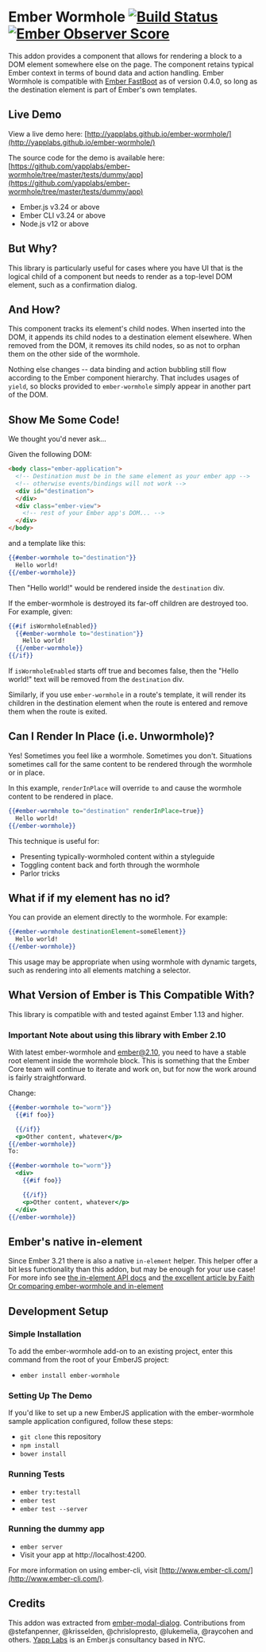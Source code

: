 # Ember Wormhole [![Build Status](https://travis-ci.org/yapplabs/ember-wormhole.svg?branch=master)](https://travis-ci.org/yapplabs/ember-wormhole) [![Ember Observer Score](http://emberobserver.com/badges/ember-wormhole.svg)](http://emberobserver.com/addons/ember-wormhole)

This addon provides a component that allows for rendering a block
to a DOM element somewhere else on the page. The component retains typical Ember
context in terms of bound data and action handling. Ember Wormhole is
compatible with [Ember FastBoot](http://www.ember-fastboot.com/) as of version
0.4.0, so long as the destination element is part of Ember's own templates.

## Live Demo

View a live demo here: [http://yapplabs.github.io/ember-wormhole/](http://yapplabs.github.io/ember-wormhole/)

The source code for the demo is available here: [https://github.com/yapplabs/ember-wormhole/tree/master/tests/dummy/app](https://github.com/yapplabs/ember-wormhole/tree/master/tests/dummy/app)
* Ember.js v3.24 or above
* Ember CLI v3.24 or above
* Node.js v12 or above

## But Why?

This library is particularly useful for cases where you have UI that is the logical child of
a component but needs to render as a top-level DOM element, such as a confirmation dialog.

## And How?

This component tracks its element's child nodes. When inserted into the DOM, it appends
its child nodes to a destination element elsewhere. When removed from the DOM, it
removes its child nodes, so as not to orphan them on the other side of the wormhole.

Nothing else changes -- data binding  and action bubbling still flow according to
the Ember component hierarchy. That includes usages of `yield`, so blocks provided
to `ember-wormhole` simply appear in another part of the DOM.

## Show Me Some Code!

We thought you'd never ask...

Given the following DOM:

```html
<body class="ember-application">
  <!-- Destination must be in the same element as your ember app -->
  <!-- otherwise events/bindings will not work -->
  <div id="destination">
  </div>
  <div class="ember-view">
    <!-- rest of your Ember app's DOM... -->
  </div>
</body>
```

and a template like this:

```hbs
{{#ember-wormhole to="destination"}}
  Hello world!
{{/ember-wormhole}}
```

Then "Hello world!" would be rendered inside the `destination` div.

If the ember-wormhole is destroyed its far-off children are destroyed too.
For example, given:

```hbs
{{#if isWormholeEnabled}}
  {{#ember-wormhole to="destination"}}
    Hello world!
  {{/ember-wormhole}}
{{/if}}
```

If `isWormholeEnabled` starts off true and becomes false, then the "Hello
world!" text will be removed from the `destination` div.

Similarly, if you use `ember-wormhole` in a route's template, it will
render its children in the destination element when the route is entered
and remove them when the route is exited.

## Can I Render In Place (i.e. Unwormhole)?

Yes! Sometimes you feel like a wormhole. Sometimes you don't. Situations
sometimes call for the same content to be rendered through the wormhole or in place.

In this example, `renderInPlace` will override `to` and cause the wormhole content to be rendered in place.

```hbs
{{#ember-wormhole to="destination" renderInPlace=true}}
  Hello world!
{{/ember-wormhole}}
```

This technique is useful for:

- Presenting typically-wormholed content within a styleguide
- Toggling content back and forth through the wormhole
- Parlor tricks

## What if if my element has no id?

You can provide an element directly to the wormhole. For example:

```hbs
{{#ember-wormhole destinationElement=someElement}}
  Hello world!
{{/ember-wormhole}}
```

This usage may be appropriate when using wormhole with dynamic targets,
such as rendering into all elements matching a selector.

## What Version of Ember is This Compatible With?

This library is compatible with and tested against Ember 1.13 and higher.

### Important Note about using this library with Ember 2.10

With latest ember-wormhole and ember@2.10, you need to have a stable root element inside the wormhole block. This is something that the Ember Core team will continue to iterate and work on, but for now the work around is fairly straightforward.

Change:

```hbs
{{#ember-wormhole to="worm"}}
  {{#if foo}}

  {{/if}}
  <p>Other content, whatever</p>
{{/ember-wormhole}}
To:

{{#ember-wormhole to="worm"}}
  <div>
    {{#if foo}}

    {{/if}}
    <p>Other content, whatever</p>
  </div>
{{/ember-wormhole}}
```

## Ember's native in-element

Since Ember 3.21 there is also a native `in-element` helper. This helper offer a bit less functionality than this addon,
but may be enough for your use case! For more info see
[the in-element API docs](https://api.emberjs.com/ember/3.21/classes/Ember.Templates.helpers/methods/in-element?anchor=in-element)
and [the excellent article by Faith Or comparing ember-wormhole and in-element](https://www.linkedin.com/pulse/emberjs-using-in-element-helper-faith-or/)

## Development Setup

### Simple Installation
To add the ember-wormhole add-on to an existing project, enter this command from the root of your EmberJS project:

* `ember install ember-wormhole`

### Setting Up The Demo
If you'd like to set up a new EmberJS application with the ember-wormhole sample application configured, follow these steps:

* `git clone` this repository
* `npm install`
* `bower install`

### Running Tests

* `ember try:testall`
* `ember test`
* `ember test --server`

### Running the dummy app

* `ember server`
* Visit your app at http://localhost:4200.

For more information on using ember-cli, visit [http://www.ember-cli.com/](http://www.ember-cli.com/).

## Credits

This addon was extracted from [ember-modal-dialog](http://github.com/yapplabs/ember-modal-dialog).
Contributions from @stefanpenner, @krisselden, @chrislopresto, @lukemelia, @raycohen and
others. [Yapp Labs](http://yapplabs.com) is an Ember.js consultancy based in NYC.
